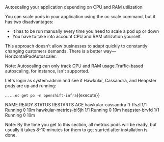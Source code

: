 Autoscaling your application depending on CPU and RAM utilization

You can scale pods in your application using the oc scale command, but it has two disadvantages:
- It has to be run manually every time you need to scale a pod up or down
- You have to take into account CPU and RAM utilization yourself.


This approach doesn't allow businesses to adapt quickly to constantly changing customers demands. There is a better way—HorizontalPodAutoscaler.

Note: Autoscaling can only track CPU and RAM usage.Traffic-based autoscaling, for instance, isn't supported.

Let's login as system:admin and see if Hawkular, Cassandra, and Heapster pods are up and running:


...
<output omitted>
...
`oc get po -n openshift-infra`{{execute}}


NAME                       READY STATUS  RESTARTS AGE
hawkular-cassandra-1-ffszl 1/1   Running 0        10m
hawkular-metrics-bl6jh     1/1   Running 0        10m
heapster-brvfd             1/1   Running 0        10m


Note: By the time you get to this section, all metrics pods will be ready, but usually it takes 8-10 minutes for them to get started after installation is done.
